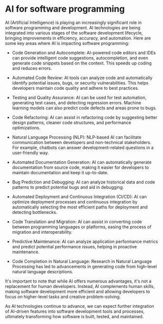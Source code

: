 # AI for software programming

AI (Artificial Intelligence) is playing an increasingly significant role in software programming and development. AI technologies are being integrated into various stages of the software development lifecycle, bringing improvements in efficiency, accuracy, and automation. Here are some key areas where AI is impacting software programming:

* Code Generation and Autocomplete: AI-powered code editors and IDEs can provide intelligent code suggestions, autocompletion, and even generate code snippets based on the context. This speeds up coding and reduces errors.

* Automated Code Review: AI tools can analyze code and automatically identify potential issues, bugs, or security vulnerabilities. This helps developers maintain code quality and adhere to best practices.

* Testing and Quality Assurance: AI can be used for test automation, generating test cases, and detecting regression errors. Machine learning models can also predict code defects and areas prone to bugs.

* Code Refactoring: AI can assist in refactoring code by suggesting better design patterns, cleaner code structures, and performance optimizations.

* Natural Language Processing (NLP): NLP-based AI can facilitate communication between developers and non-technical stakeholders. For example, chatbots can answer development-related questions in a user-friendly way.

* Automated Documentation Generation: AI can automatically generate documentation from source code, making it easier for developers to maintain documentation and keep it up-to-date.

* Bug Prediction and Debugging: AI can analyze historical data and code patterns to predict potential bugs and aid in debugging.

* Automated Deployment and Continuous Integration (CI/CD): AI can optimize deployment processes and continuous integration by automatically selecting the most efficient paths for deployment and detecting bottlenecks.

* Code Translation and Migration: AI can assist in converting code between programming languages or platforms, easing the process of migration and interoperability.

* Predictive Maintenance: AI can analyze application performance metrics and predict potential performance issues, helping in proactive maintenance.

* Code Completion in Natural Language: Research in Natural Language Processing has led to advancements in generating code from high-level natural language descriptions.

It's important to note that while AI offers numerous advantages, it's not a replacement for human developers. Instead, AI complements human skills, making software development more efficient and allowing developers to focus on higher-level tasks and creative problem-solving.

As AI technologies continue to advance, we can expect further integration of AI-driven features into software development tools and processes, ultimately transforming how software is built, tested, and maintained.